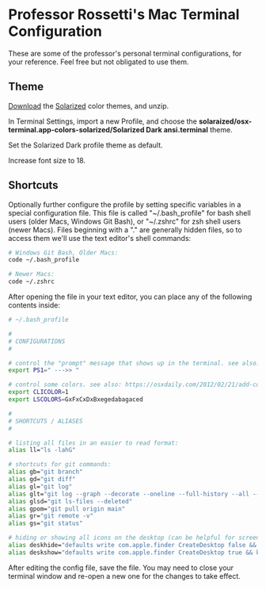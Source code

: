# Professor Rossetti's Mac Terminal Configuration

These are some of the professor's personal terminal configurations, for your reference. Feel free but not obligated to use them.

## Theme

[Download](http://ethanschoonover.com/solarized/files/solarized.zip) the [Solarized](http://ethanschoonover.com/solarized) color themes, and unzip.

In Terminal Settings, import a new Profile, and choose the **solaraized/osx-terminal.app-colors-solarized/Solarized Dark ansi.terminal** theme.

Set the Solarized Dark profile theme as default.

Increase font size to 18.

## Shortcuts

Optionally further configure the profile by setting specific variables in a special configuration file. This file is called "\~/.bash_profile" for bash shell users (older Macs, Windows Git Bash), or "\~/.zshrc" for zsh shell users (newer Macs). Files beginning with a "." are generally hidden files, so to access them we'll use the text editor's shell commands:

```sh
# Windows Git Bash, Older Macs:
code ~/.bash_profile

# Newer Macs:
code ~/.zshrc
```

After opening the file in your text editor, you can place any of the following contents inside:


``` sh
# ~/.bash_profile

#
# CONFIGURATIONS
#

# control the "prompt" message that shows up in the terminal. see also: https://www.gnu.org/software/bash/manual/html_node/Controlling-the-Prompt.html
export PS1=" --->> "

# control some colors. see also: https://osxdaily.com/2012/02/21/add-color-to-the-terminal-in-mac-os-x/
export CLICOLOR=1
export LSCOLORS=GxFxCxDxBxegedabagaced

#
# SHORTCUTS / ALIASES
#

# listing all files in an easier to read format:
alias ll="ls -lahG"

# shortcuts for git commands:
alias gb="git branch"
alias gd="git diff"
alias gl="git log"
alias glt="git log --graph --decorate --oneline --full-history --all --simplify-by-decoration"
alias glsd="git ls-files --deleted"
alias gpom="git pull origin main"
alias gr="git remote -v"
alias gs="git status"

# hiding or showing all icons on the desktop (can be helpful for screenshare or zen modes):
alias deskhide="defaults write com.apple.finder CreateDesktop false && killall Finder"
alias deskshow="defaults write com.apple.finder CreateDesktop true && killall Finder"
```

After editing the config file, save the file. You may need to close your terminal window and re-open a new one for the changes to take effect.
